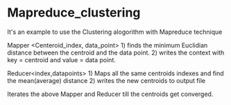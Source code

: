 # Mapreduce_clustering

It's an example to use the Clustering alogorithm with Mapreduce technique

Mapper <Centeroid_index, data_point>
    1) finds the minimum Euclidian distance between the centroid and the data point.
    2) writes the context with key = centroid and value = data point.

Reducer<index,datapoints>
    1) Maps all the same centroids indexes and find the mean(average) distance
    2) writes the new centroids to output file

Iterates the above Mapper and Reducer till the centroids get converged.
